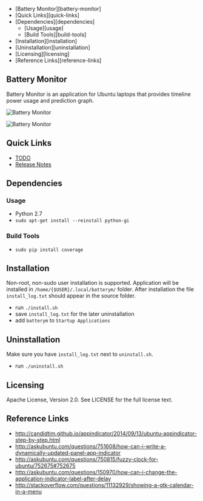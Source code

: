 <!-- MarkdownTOC -->

- [Battery Monitor][battery-monitor]
- [Quick Links][quick-links]
- [Dependencies][dependencies]
	- [Usage][usage]
	- [Build Tools][build-tools]
- [Installation][installation]
- [Uninstallation][uninstallation]
- [Licensing][licensing]
- [Reference Links][reference-links]

<!-- /MarkdownTOC -->


<a name="battery-monitor"></a>
## Battery Monitor

Battery Monitor is an application for Ubuntu laptops that provides timeline power usage and prediction graph.

![Battery Monitor](img/battery_monitor.png)

![Battery Monitor](img/battery_monitor2.png)

<a name="quick-links"></a>
## Quick Links

- [TODO](todo.md)
- [Release Notes](release-notes.md)

<a name="dependencies"></a>
## Dependencies

<a name="usage"></a>
### Usage

- Python 2.7
- `sudo apt-get install --reinstall python-gi`

<a name="build-tools"></a>
### Build Tools

- `sudo pip install coverage`

<a name="installation"></a>
## Installation

Non-root, non-sudo user installation is supported. Application will be installed in `/home/{$USER}/.local/batterym/` folder. After installation the file `install_log.txt` should appear in the source folder.

- run `./install.sh`
- save `install_log.txt` for the later uninstallation
- add `batterym` to `Startup Applications`

<a name="uninstallation"></a>
## Uninstallation

Make sure you have `install_log.txt` next to `uninstall.sh`.

- run `./uninstall.sh`

<a name="licensing"></a>
## Licensing

Apache License, Version 2.0. See LICENSE for the full license text.

<a name="reference-links"></a>
## Reference Links

- http://candidtim.github.io/appindicator/2014/09/13/ubuntu-appindicator-step-by-step.html
- http://askubuntu.com/questions/751608/how-can-i-write-a-dynamically-updated-panel-app-indicator
- http://askubuntu.com/questions/750815/fuzzy-clock-for-ubuntu/752675#752675
- http://askubuntu.com/questions/150970/how-can-i-change-the-application-indicator-label-after-delay
- http://stackoverflow.com/questions/11132929/showing-a-gtk-calendar-in-a-menu
